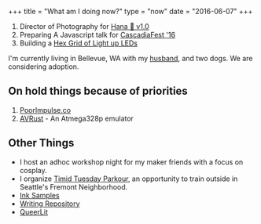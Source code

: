 +++
title = "What am I doing now?"
type = "now"
date = "2016-06-07"
+++

1. Director of Photography for [Hana &#x1F338; v1.0](https://twitter.com/HANAv1_TheMovie)
2. Preparing A Javascript talk for [CascadiaFest '16](http://2016.cascadiafest.org/)
3. Building a [Hex Grid of Light up LEDs](/projects/hardware/hexboard)

I'm currently living in Bellevue, WA with my [husband](http://cordcarney.com), and two dogs.
We are considering adoption.

## On hold things because of priorities

1. [PoorImpulse.co](http://poorimpulse.co)
2. [AVRust](https://github.com/stainlessio/AVRust) - An Atmega328p emulator

## Other Things

* I host an adhoc workshop night for my maker friends with a focus on cosplay.
* I organize [Timid Tuesday Parkour](https://www.facebook.com/timidparkour/), an opportunity to train outside in Seattle's Fremont Neighborhood.
* [Ink Samples](/inks)
* [Writing Repository](https://github.com/RussTheAerialist/writing)
* [QueerLit](http://queerlit.org) 
